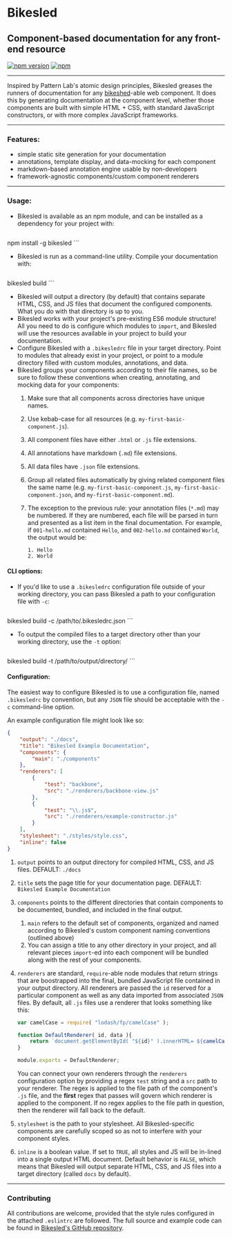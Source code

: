 # Bikesled
## Component-based documentation for any front-end resource

[![npm version](https://badge.fury.io/js/bikesled.svg)](https://badge.fury.io/js/bikesled)
[![npm](https://img.shields.io/npm/l/express.svg)](https://www.npmjs.com/package/bikesled)

---

Inspired by Pattern Lab's atomic design principles, Bikesled greases the runners of documentation for any [bikeshed](http://bikeshed.com/)-able web component. It does this by generating documentation at the component level, whether those components are built with simple HTML + CSS, with standard JavaScript constructors, or with more complex JavaScript frameworks.

---

### Features:
+ simple static site generation for your documentation
+ annotations, template display, and data-mocking for each component
+ markdown-based annotation engine usable by non-developers
+ framework-agnostic components/custom component renderers

---

### Usage:
+ Bikesled is available as an npm module, and can be installed as a dependency for your project with:

    ```shell
npm install -g bikesled
    ```
+ Bikesled is run as a command-line utility. Compile your documentation with:

    ```shell
bikesled build
    ```
+ Bikesled will output a directory (by default) that contains separate HTML, CSS, and JS files that document the configured components. What you do with that directory is up to you.
+ Bikesled works with your project's pre-existing ES6 module structure! All you need to do is configure which modules to `import`, and Bikesled will use the resources available in your project to build your documentation.
+ Configure Bikesled with a `.bikesledrc` file in your target directory. Point to modules that already exist in your project, or point to a module directory filled with custom modules, annotations, and data.
+ Bikesled groups your components according to their file names, so be sure to follow these conventions when creating, annotating, and mocking data for your components:
    1. Make sure that all components across directories have unique names.
    2. Use kebab-case for all resources (e.g. `my-first-basic-component.js`).
    3. All component files have either `.html` or `.js` file extensions.
    4. All annotations have markdown (`.md`) file extensions.
    5. All data files have `.json` file extensions.
    6. Group all related files automatically by giving related component files the same name (e.g. `my-first-basic-component.js`, `my-first-basic-component.json`, and `my-first-basic-component.md`).
    7. The exception to the previous rule: your annotation files (`*.md`) may be numbered. If they are numbered, each file will be parsed in turn and presented as a list item in the final documentation. For example, if `001-hello.md` contained `Hello`, and `002-hello.md` contained `World`, the output would be:

        ```
        1. Hello
        2. World
        ```


#### CLI options:
+ If you'd like to use a `.bikesledrc` configuration file outside of your working directory, you can pass Bikesled a path to your configuration file with `-c`:

    ```shell
bikesled build -c /path/to/.bikesledrc.json
    ```
+ To output the compiled files to a target directory other than your working directory, use the `-t` option:

    ```shell
bikesled build -t /path/to/output/directory/
    ```


#### Configuration:
The easiest way to configure Bikesled is to use a configuration file, named `.bikesledrc` by convention, but any `JSON` file should be acceptable with the `-c` command-line option.

An example configuration file might look like so:

```json
{
    "output": "./docs",
    "title": "Bikesled Example Documentation",
    "components": {
        "main": "./components"
    },
    "renderers": [
        {
            "test": "backbone",
            "src": "./renderers/backbone-view.js"
        },
        {
            "test": "\\.js$",
            "src": "./renderers/example-constructor.js"
        }
    ],
    "stylesheet": "./styles/style.css",
    "inline": false
}
```
1. `output` points to an output directory for compiled HTML, CSS, and JS files. DEFAULT: `./docs`
2. `title` sets the page title for your documentation page. DEFAULT: `Bikesled Example Documentation`
3. `components` points to the different directories that contain components to be documented, bundled, and included in the final output.
    1. `main` refers to the default set of components, organized and named according to Bikesled's custom component naming conventions (outlined above)
    2. You can assign a title to any other directory in your project, and all relevant pieces `import`-ed into each component will be bundled along with the rest of your components.
4. `renderers` are standard, `require`-able node modules that return strings that are boostrapped into the final, bundled JavaScript file contained in your output directory. All renderers are passed the `id` reserved for a particular component as well as any data imported from associated `JSON` files. By default, all `.js` files use a renderer that looks something like this:
    ```javascript
    var camelCase = require( "lodash/fp/camelCase" );

    function DefaultRenderer( id, data ){
        return `document.getElementById( "${id}" ).innerHTML= ${camelCase( id )}( ${data} );`;
    }

    module.exports = DefaultRenderer;
    ```
    You can connect your own renderers through the `renderers` configuration option by providing a regex `test` string and a `src` path to your renderer. The regex is applied to the file path of the component's `.js` file, and the __first__ regex that passes will govern which renderer is applied to the component. If no regex applies to the file path in question, then the renderer will fall back to the default.

5. `stylesheet` is the path to your stylesheet. All Bikesled-specific components are carefully scoped so as not to interfere with your component styles.
6. `inline` is a boolean value. If set to `TRUE`, all styles and JS will be in-lined into a single output HTML document. Default behavior is `FALSE`, which means that Bikesled will output separate HTML, CSS, and JS files into a target directory (called `docs` by default).

---

### Contributing

All contributions are welcome, provided that the style rules configured in the attached `.eslintrc` are followed. The full source and example code can be found in [Bikesled's GitHub repository](https://github.com/NAlexPear/bikesled).
